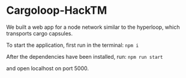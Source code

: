 # Cargoloop-HackTM

We built a web app for a node network similar to the hyperloop, which transports cargo capsules.

To start the application, first run in the terminal:
```npm i```

After the dependencies have been installed, run:
```npm run start```

and open localhost on port 5000.
